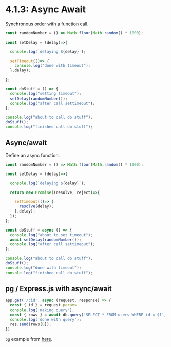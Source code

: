 # 4.1.3: Async Await

Synchronous order with a function call.

```javascript
const randomNumber = () => Math.floor(Math.random() * 1000);

const setDelay = (delay)=>{

  console.log(`delaying ${delay}`);

  setTimeout(()=> {
    console.log("done with timeout");
  },delay);

};

const doStuff = () => {
  console.log("setting timeout");
  setDelay(randomNumber());
  console.log("after call settimeout");
};

console.log("about to call do stuff");
doStuff();
console.log("finished call do stuff");
```

## Async/await

Define an async function.

```javascript
const randomNumber = () => Math.floor(Math.random() * 1000);

const setDelay = (delay)=>{

  console.log(`delaying ${delay}`);

  return new Promise((resolve, reject)=>{

    setTimeout(()=> {
      resolve(delay);
    },delay);
  });
};

const doStuff = async () => {
  console.log("about to set timeout");
  await setDelay(randomNumber());
  console.log("after call settimeout");
};

console.log("about to call do stuff");
doStuff();
console.log("done with timeout");
console.log("finished call do stuff");
```

## pg / Express.js with async/await

```javascript
app.get('/:id', async (request, response) => {
  const { id } = request.params
  console.log('making query');
  const { rows } = await db.query('SELECT * FROM users WHERE id = $1', [id]);
  console.log('done with query');
  res.send(rows[0]);
})
```

`pg` example from [here](https://node-postgres.com/guides/async-express).

